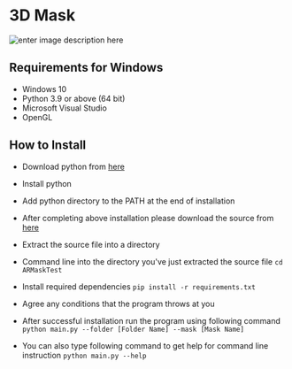 # 3D Mask

![enter image description here](https://github.com/abinashnp/ARMaskTest/raw/master/tutorial/sample.gif)
## Requirements for Windows

 - Windows 10 
 - Python 3.9 or above (64 bit) 
 - Microsoft Visual Studio
 - OpenGL

## How to Install
- Download python from [here](https://www.python.org/ftp/python/3.9.11/python-3.9.11-amd64.exe) 
- Install python
- Add python directory to the PATH at the end of installation

- After completing above installation please download the source from [here](https://github.com/abinashnp/3DMask/archive/refs/heads/master.zip)
- Extract the source file into a directory
- Command line into the directory you've just extracted the source file
```cd ARMaskTest```
- Install required dependencies
```pip install -r requirements.txt```
- Agree any conditions that the program throws at you
- After successful installation run the program using following command
```python main.py --folder [Folder Name] --mask [Mask Name]```
- You can also type following command to get help for command line instruction
```python main.py --help```
